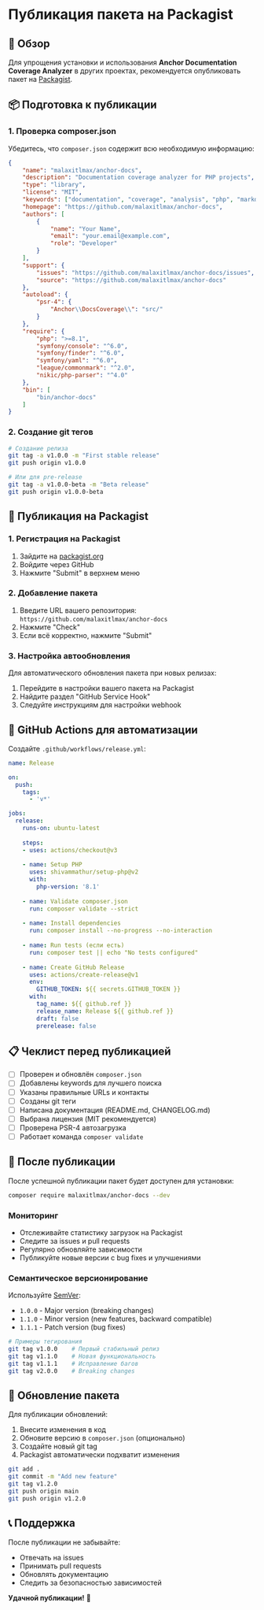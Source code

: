 # Публикация пакета на Packagist

## 🎯 Обзор

Для упрощения установки и использования **Anchor Documentation Coverage Analyzer** в других проектах, рекомендуется опубликовать пакет на [Packagist](https://packagist.org/).

## 📦 Подготовка к публикации

### 1. Проверка composer.json

Убедитесь, что `composer.json` содержит всю необходимую информацию:

```json
{
    "name": "malaxitlmax/anchor-docs",
    "description": "Documentation coverage analyzer for PHP projects",
    "type": "library",
    "license": "MIT",
    "keywords": ["documentation", "coverage", "analysis", "php", "markdown"],
    "homepage": "https://github.com/malaxitlmax/anchor-docs",
    "authors": [
        {
            "name": "Your Name",
            "email": "your.email@example.com",
            "role": "Developer"
        }
    ],
    "support": {
        "issues": "https://github.com/malaxitlmax/anchor-docs/issues",
        "source": "https://github.com/malaxitlmax/anchor-docs"
    },
    "autoload": {
        "psr-4": {
            "Anchor\\DocsCoverage\\": "src/"
        }
    },
    "require": {
        "php": ">=8.1",
        "symfony/console": "^6.0",
        "symfony/finder": "^6.0",
        "symfony/yaml": "^6.0",
        "league/commonmark": "^2.0",
        "nikic/php-parser": "^4.0"
    },
    "bin": [
        "bin/anchor-docs"
    ]
}
```

### 2. Создание git тегов

```bash
# Создание релиза
git tag -a v1.0.0 -m "First stable release"
git push origin v1.0.0

# Или для pre-release
git tag -a v1.0.0-beta -m "Beta release"
git push origin v1.0.0-beta
```

## 🚀 Публикация на Packagist

### 1. Регистрация на Packagist

1. Зайдите на [packagist.org](https://packagist.org/)
2. Войдите через GitHub
3. Нажмите "Submit" в верхнем меню

### 2. Добавление пакета

1. Введите URL вашего репозитория: `https://github.com/malaxitlmax/anchor-docs`
2. Нажмите "Check"
3. Если всё корректно, нажмите "Submit"

### 3. Настройка автообновления

Для автоматического обновления пакета при новых релизах:

1. Перейдите в настройки вашего пакета на Packagist
2. Найдите раздел "GitHub Service Hook"
3. Следуйте инструкциям для настройки webhook

## 🔧 GitHub Actions для автоматизации

Создайте `.github/workflows/release.yml`:

```yaml
name: Release

on:
  push:
    tags:
      - 'v*'

jobs:
  release:
    runs-on: ubuntu-latest
    
    steps:
    - uses: actions/checkout@v3
    
    - name: Setup PHP
      uses: shivammathur/setup-php@v2
      with:
        php-version: '8.1'
        
    - name: Validate composer.json
      run: composer validate --strict
      
    - name: Install dependencies
      run: composer install --no-progress --no-interaction
      
    - name: Run tests (если есть)
      run: composer test || echo "No tests configured"
      
    - name: Create GitHub Release
      uses: actions/create-release@v1
      env:
        GITHUB_TOKEN: ${{ secrets.GITHUB_TOKEN }}
      with:
        tag_name: ${{ github.ref }}
        release_name: Release ${{ github.ref }}
        draft: false
        prerelease: false
```

## 📋 Чеклист перед публикацией

- [ ] Проверен и обновлён `composer.json`
- [ ] Добавлены keywords для лучшего поиска
- [ ] Указаны правильные URLs и контакты
- [ ] Созданы git теги
- [ ] Написана документация (README.md, CHANGELOG.md)
- [ ] Выбрана лицензия (MIT рекомендуется)
- [ ] Проверена PSR-4 автозагрузка
- [ ] Работает команда `composer validate`

## 🎉 После публикации

После успешной публикации пакет будет доступен для установки:

```bash
composer require malaxitlmax/anchor-docs --dev
```

### Мониторинг

- Отслеживайте статистику загрузок на Packagist
- Следите за issues и pull requests
- Регулярно обновляйте зависимости
- Публикуйте новые версии с bug fixes и улучшениями

### Семантическое версионирование

Используйте [SemVer](https://semver.org/):

- `1.0.0` - Major version (breaking changes)
- `1.1.0` - Minor version (new features, backward compatible)
- `1.1.1` - Patch version (bug fixes)

```bash
# Примеры тегирования
git tag v1.0.0    # Первый стабильный релиз
git tag v1.1.0    # Новая функциональность
git tag v1.1.1    # Исправление багов
git tag v2.0.0    # Breaking changes
```

## 🔄 Обновление пакета

Для публикации обновлений:

1. Внесите изменения в код
2. Обновите версию в `composer.json` (опционально)
3. Создайте новый git tag
4. Packagist автоматически подхватит изменения

```bash
git add .
git commit -m "Add new feature"
git tag v1.2.0
git push origin main
git push origin v1.2.0
```

## 📞 Поддержка

После публикации не забывайте:

- Отвечать на issues
- Принимать pull requests
- Обновлять документацию
- Следить за безопасностью зависимостей

**Удачной публикации!** 🚀 